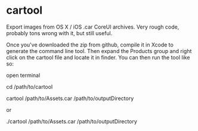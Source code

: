 cartool
=======

Export images from OS X / iOS .car CoreUI archives. Very rough code, probably tons wrong with it, but still useful.

Once you've downloaded the zip from github, compile it in Xcode to generate the command line tool. Then expand the Products group and right click on the cartool file and locate it in finder. You can then run the tool like so:

open terminal

cd /path/to/cartool

cartool /path/to/Assets.car /path/to/outputDirectory

or

./cartool /path/to/Assets.car /path/to/outputDirectory
